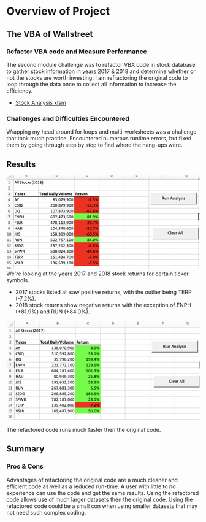 # Overview of Project
## The VBA of Wallstreet
### Refactor VBA code and Measure Performance
The second module challenge was to refactor VBA code in stock database to gather stock information in years 2017 & 2018 and determine whether or not the stocks are worth investing. I am refractoring the original code to loop through the data once to collect all information to increase the efficiency.

- [Stock Analysis xlsm](https://github.com/matthallman/Week_2_VBA_Homework/blob/main/VBA_Challenge.xlsm)

### Challenges and Difficulties Encountered
Wrapping my head around for loops and multi-worksheets was a challenge that took much practice.
Encountered numerous runtime errors, but fixed them by going through step by step to find where the hang-ups were.

## Results

![2018 Ticker Results](https://github.com/matthallman/Week_2_VBA_Homework/blob/main/Resources/All_Stocks_2018.png)
We're looking at the years 2017 and 2018 stock returns for certain ticker symbols. 
- 2017 stocks listed all saw positive returns, with the outlier being TERP (-7.2%). 
- 2018 stock returns show negative returns with the exception of ENPH (+81.9%) and RUN (+84.0%).

![2017 Ticker Results](https://github.com/matthallman/Week_2_VBA_Homework/blob/main/Resources/All_Stocks_2017.png)

The refactored code runs much faster then the original code.

## Summary 
### Pros & Cons
Advantages of refactoring the original code are a much cleaner and efficient code as well as a reduced run-time. A user with little to no experience can use the code and get the same results. Using the refactored code allows use of much larger datasets then the original code. 
Using the refactored code could be a small con when using smaller datasets that may not need such complex coding. 
